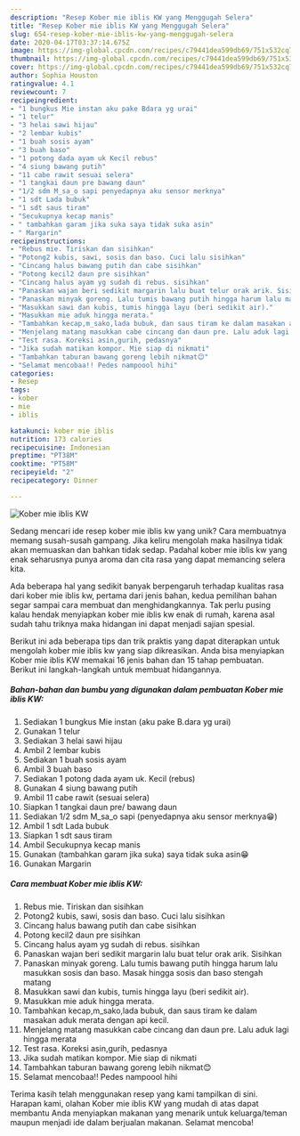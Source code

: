 ```yaml
---
description: "Resep Kober mie iblis KW yang Menggugah Selera"
title: "Resep Kober mie iblis KW yang Menggugah Selera"
slug: 654-resep-kober-mie-iblis-kw-yang-menggugah-selera
date: 2020-04-17T03:37:14.675Z
image: https://img-global.cpcdn.com/recipes/c79441dea599db69/751x532cq70/kober-mie-iblis-kw-foto-resep-utama.jpg
thumbnail: https://img-global.cpcdn.com/recipes/c79441dea599db69/751x532cq70/kober-mie-iblis-kw-foto-resep-utama.jpg
cover: https://img-global.cpcdn.com/recipes/c79441dea599db69/751x532cq70/kober-mie-iblis-kw-foto-resep-utama.jpg
author: Sophia Houston
ratingvalue: 4.1
reviewcount: 7
recipeingredient:
- "1 bungkus Mie instan aku pake Bdara yg urai"
- "1 telur"
- "3 helai sawi hijau"
- "2 lembar kubis"
- "1 buah sosis ayam"
- "3 buah baso"
- "1 potong dada ayam uk Kecil rebus"
- "4 siung bawang putih"
- "11 cabe rawit sesuai selera"
- "1 tangkai daun pre bawang daun"
- "1/2 sdm M_sa_o sapi penyedapnya aku sensor merknya"
- "1 sdt Lada bubuk"
- "1 sdt saus tiram"
- "Secukupnya kecap manis"
- " tambahkan garam jika suka saya tidak suka asin"
- " Margarin"
recipeinstructions:
- "Rebus mie. Tiriskan dan sisihkan"
- "Potong2 kubis, sawi, sosis dan baso. Cuci lalu sisihkan"
- "Cincang halus bawang putih dan cabe sisihkan"
- "Potong kecil2 daun pre sisihkan"
- "Cincang halus ayam yg sudah di rebus. sisihkan"
- "Panaskan wajan beri sedikit margarin lalu buat telur orak arik. Sisihkan"
- "Panaskan minyak goreng. Lalu tumis bawang putih hingga harum lalu masukkan sosis dan baso. Masak hingga sosis dan baso stengah matang"
- "Masukkan sawi dan kubis, tumis hingga layu (beri sedikit air)."
- "Masukkan mie aduk hingga merata."
- "Tambahkan kecap,m_sako,lada bubuk, dan saus tiram ke dalam masakan aduk merata dengan api kecil."
- "Menjelang matang masukkan cabe cincang dan daun pre. Lalu aduk lagi hingga merata"
- "Test rasa. Koreksi asin,gurih, pedasnya"
- "Jika sudah matikan kompor. Mie siap di nikmati"
- "Tambahkan taburan bawang goreng lebih nikmat😊"
- "Selamat mencobaa!! Pedes nampoool hihi"
categories:
- Resep
tags:
- kober
- mie
- iblis

katakunci: kober mie iblis 
nutrition: 173 calories
recipecuisine: Indonesian
preptime: "PT38M"
cooktime: "PT58M"
recipeyield: "2"
recipecategory: Dinner

---
```



![Kober mie iblis KW](https://img-global.cpcdn.com/recipes/c79441dea599db69/751x532cq70/kober-mie-iblis-kw-foto-resep-utama.jpg)

Sedang mencari ide resep kober mie iblis kw yang unik? Cara membuatnya memang susah-susah gampang. Jika keliru mengolah maka hasilnya tidak akan memuaskan dan bahkan tidak sedap. Padahal kober mie iblis kw yang enak seharusnya punya aroma dan cita rasa yang dapat memancing selera kita.



Ada beberapa hal yang sedikit banyak berpengaruh terhadap kualitas rasa dari kober mie iblis kw, pertama dari jenis bahan, kedua pemilihan bahan segar sampai cara membuat dan menghidangkannya. Tak perlu pusing kalau hendak menyiapkan kober mie iblis kw enak di rumah, karena asal sudah tahu triknya maka hidangan ini dapat menjadi sajian spesial.


Berikut ini ada beberapa tips dan trik praktis yang dapat diterapkan untuk mengolah kober mie iblis kw yang siap dikreasikan. Anda bisa menyiapkan Kober mie iblis KW memakai 16 jenis bahan dan 15 tahap pembuatan. Berikut ini langkah-langkah untuk membuat hidangannya.

<!--inarticleads1-->

##### Bahan-bahan dan bumbu yang digunakan dalam pembuatan Kober mie iblis KW:

1. Sediakan 1 bungkus Mie instan (aku pake B.dara yg urai)
1. Gunakan 1 telur
1. Sediakan 3 helai sawi hijau
1. Ambil 2 lembar kubis
1. Sediakan 1 buah sosis ayam
1. Ambil 3 buah baso
1. Sediakan 1 potong dada ayam uk. Kecil (rebus)
1. Gunakan 4 siung bawang putih
1. Ambil 11 cabe rawit (sesuai selera)
1. Siapkan 1 tangkai daun pre/ bawang daun
1. Sediakan 1/2 sdm M_sa_o sapi (penyedapnya aku sensor merknya😁)
1. Ambil 1 sdt Lada bubuk
1. Siapkan 1 sdt saus tiram
1. Ambil Secukupnya kecap manis
1. Gunakan  (tambahkan garam jika suka) saya tidak suka asin😁
1. Gunakan  Margarin




<!--inarticleads2-->

##### Cara membuat Kober mie iblis KW:

1. Rebus mie. Tiriskan dan sisihkan
1. Potong2 kubis, sawi, sosis dan baso. Cuci lalu sisihkan
1. Cincang halus bawang putih dan cabe sisihkan
1. Potong kecil2 daun pre sisihkan
1. Cincang halus ayam yg sudah di rebus. sisihkan
1. Panaskan wajan beri sedikit margarin lalu buat telur orak arik. Sisihkan
1. Panaskan minyak goreng. Lalu tumis bawang putih hingga harum lalu masukkan sosis dan baso. Masak hingga sosis dan baso stengah matang
1. Masukkan sawi dan kubis, tumis hingga layu (beri sedikit air).
1. Masukkan mie aduk hingga merata.
1. Tambahkan kecap,m_sako,lada bubuk, dan saus tiram ke dalam masakan aduk merata dengan api kecil.
1. Menjelang matang masukkan cabe cincang dan daun pre. Lalu aduk lagi hingga merata
1. Test rasa. Koreksi asin,gurih, pedasnya
1. Jika sudah matikan kompor. Mie siap di nikmati
1. Tambahkan taburan bawang goreng lebih nikmat😊
1. Selamat mencobaa!! Pedes nampoool hihi




Terima kasih telah menggunakan resep yang kami tampilkan di sini. Harapan kami, olahan Kober mie iblis KW yang mudah di atas dapat membantu Anda menyiapkan makanan yang menarik untuk keluarga/teman maupun menjadi ide dalam berjualan makanan. Selamat mencoba!
